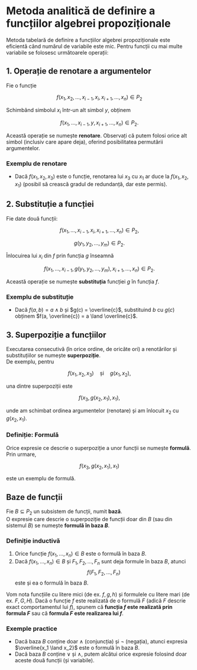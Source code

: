 # Metoda analitică de definire a funcțiilor algebrei propoziționale

Metoda tabelară de definire a funcțiilor algebrei propoziționale este eficientă când numărul de variabile este mic. Pentru funcții cu mai multe variabile se folosesc următoarele operații:

## 1. Operație de renotare a argumentelor

Fie o funcție

$$
f(x_1, x_2, \ldots, x_{i-1}, x_i, x_{i+1}, \ldots, x_n) \in P_2
$$

Schimbând simbolul $x_i$ într-un alt simbol $y$, obținem

$$
f(x_1, \ldots, x_{i-1}, y, x_{i+1}, \ldots, x_n) \in P_2.
$$

Această operație se numește **renotare**. Observați că putem folosi orice alt simbol (inclusiv care apare deja), oferind posibilitatea permutării argumentelor.

### Exemplu de renotare

- Dacă $f(x_1, x_2, x_3)$ este o funcție, renotarea lui $x_3$ cu $x_1$ ar duce la $f(x_1, x_2, x_1)$ (posibil să crească gradul de redundanță, dar este permis).

## 2. Substituție a funcției

Fie date două funcții:

$$
f(x_1, \ldots, x_{i-1}, x_i, x_{i+1}, \ldots, x_n) \in P_2,
$$

$$
g(y_1, y_2, \ldots, y_m) \in P_2.
$$

Înlocuirea lui $x_i$ din $f$ prin funcția $g$ înseamnă

$$
f(x_1, \ldots, x_{i-1}, g(y_1, y_2, \ldots, y_m), x_{i+1}, \ldots, x_n) \in P_2.
$$

Această operație se numește **substituția** funcției $g$ în funcția $f$.

### Exemplu de substituție

- Dacă $f(a, b) = a \land b$ și $g(c) = \overline{c}$, substituind $b$ cu $g(c)$ obținem $f(a, \overline{c}) = a \land \overline{c}$.

## 3. Superpoziție a funcțiilor

Executarea consecutivă (în orice ordine, de oricâte ori) a renotărilor și substituțiilor se numește **superpoziție**.  
De exemplu, pentru

$$
f(x_1, x_2, x_3) \quad\text{și}\quad g(x_1, x_2),
$$

una dintre superpoziții este

$$
f(x_3, g(x_2, x_1), x_1),
$$

unde am schimbat ordinea argumentelor (renotare) și am înlocuit $x_2$ cu $g(x_2, x_1)$.

### Definiție: Formulă

Orice expresie ce descrie o superpoziție a unor funcții se numește **formulă**. Prin urmare,

$$
f(x_3, g(x_2, x_1), x_1)
$$

este un exemplu de formulă.

## Baze de funcții

Fie $B \subseteq P_2$ un subsistem de funcții, numit **bază**.  
O expresie care descrie o superpoziție de funcții doar din $B$ (sau din sistemul $B$) se numește **formulă în baza $B$**.

### Definiție inductivă

1. Orice funcție $f(x_1, \ldots, x_n) \in B$ este o formulă în baza $B$.
2. Dacă $f(x_1, \ldots, x_n) \in B$ și $F_1, F_2, \ldots, F_n$ sunt deja formule în baza $B$, atunci
   $$
   f(F_1, F_2, \ldots, F_n)
   $$
   este și ea o formulă în baza $B$.

Vom nota funcțiile cu litere mici (de ex. $f, g, h$) și formulele cu litere mari (de ex. $F, G, H$). Dacă o funcție $f$ este realizată de o formulă $F$ (adică $F$ descrie exact comportamentul lui $f$), spunem că **funcția $f$ este realizată prin formula $F$** sau că **formula $F$ este realizarea lui $f$**.

### Exemple practice

- Dacă baza $B$ conține doar $\land$ (conjuncția) și $\lnot$ (negația), atunci expresia $\overline{x_1 \land x_2}$ este o formulă în baza $B$.
- Dacă baza $B$ conține $\lor$ și $\land$, putem alcătui orice expresie folosind doar aceste două funcții (și variabile).
